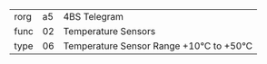 
|    |   |   |
| -- | - | - |
| rorg | a5 | 4BS Telegram |
| func | 02 | Temperature Sensors |
| type | 06 | Temperature Sensor Range +10°C to +50°C |
